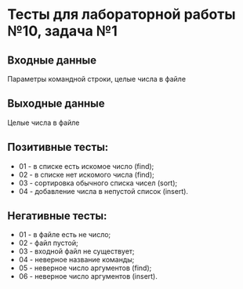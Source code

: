 # Тесты для лабораторной работы №10, задача №1

## Входные данные
Параметры командной строки, целые числа в файле

## Выходные данные
Целые числа в файле

## Позитивные тесты:
- 01 - в списке есть искомое число (find);
- 02 - в списке нет искомого числа (find);
- 03 - сортировка обычного списка чисел (sort);
- 04 - добавление числа в непустой список (insert).

## Негативные тесты:
- 01 - в файле есть не число;
- 02 - файл пустой;
- 03 - входной файл не существует;
- 04 - неверное название команды;
- 05 - неверное число аргументов (find);
- 06 - неверное число аргументов (insert).
